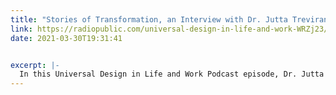 ```yaml
---
title: "Stories of Transformation, an Interview with Dr. Jutta Treviranus"
link: https://radiopublic.com/universal-design-in-life-and-work-WRZj23/s1!6c5ca
date: 2021-03-30T19:31:41


excerpt: |-
  In this Universal Design in Life and Work Podcast episode, Dr. Jutta Treviranus talks about inclusive design versus universal design, AI bias and non-linear logic models.
---
```

